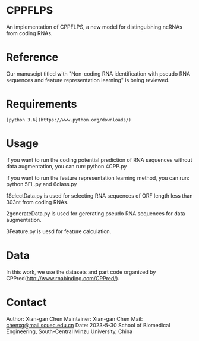 CPPFLPS
===============================
An implementation of CPPFLPS, a new model for distinguishing ncRNAs from coding RNAs.

Reference
========================
Our manuscipt titled with "Non-coding RNA identification with pseudo RNA sequences and feature representation learning" is being reviewed.

Requirements
========================
    [python 3.6](https://www.python.org/downloads/)

Usage
========================
if you want to run the coding potential prediction of RNA sequences without data augmentation, you can run:
python 4CPP.py

if you want to run the feature representation learning method, you can run:
python 5FL.py and 6class.py

1SelectData.py is used for selecting RNA sequences of ORF length less than 303nt from coding RNAs.

2generateData.py is used for gererating pseudo RNA sequences for data augmentation.

3Feature.py is uesd for feature calculation.


Data
=====================
In this work, we use the datasets and part code organized by CPPred(http://www.rnabinding.com/CPPred/).




Contact
=====================
Author: Xian-gan Chen
Maintainer: Xian-gan Chen
Mail: chenxg@mail.scuec.edu.cn
Date: 2023-5-30
School of Biomedical Engineering, South-Central Minzu University, China
